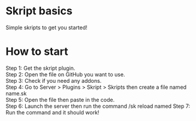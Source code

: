 # Skript basics
 Simple skripts to get you started!
# How to start
 Step 1: Get the skript plugin.  
 Step 2: Open the file on GitHub you want to use.  
 Step 3: Check if you need any addons.   
 Step 4: Go to Server > Plugins > Skript > Skripts then create a file named name.sk  
 Step 5: Open the file then paste in the code.  
 Step 6: Launch the server then run the command /sk reload named
 Step 7: Run the command and it should work!